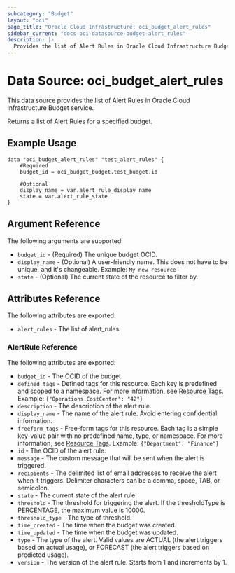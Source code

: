 ```yaml
---
subcategory: "Budget"
layout: "oci"
page_title: "Oracle Cloud Infrastructure: oci_budget_alert_rules"
sidebar_current: "docs-oci-datasource-budget-alert_rules"
description: |-
  Provides the list of Alert Rules in Oracle Cloud Infrastructure Budget service
---
```


# Data Source: oci_budget_alert_rules
This data source provides the list of Alert Rules in Oracle Cloud Infrastructure Budget service.

Returns a list of Alert Rules for a specified budget.


## Example Usage

```hcl
data "oci_budget_alert_rules" "test_alert_rules" {
	#Required
	budget_id = oci_budget_budget.test_budget.id

	#Optional
	display_name = var.alert_rule_display_name
	state = var.alert_rule_state
}
```

## Argument Reference

The following arguments are supported:

* `budget_id` - (Required) The unique budget OCID.
* `display_name` - (Optional) A user-friendly name. This does not have to be unique, and it's changeable.  Example: `My new resource` 
* `state` - (Optional) The current state of the resource to filter by.


## Attributes Reference

The following attributes are exported:

* `alert_rules` - The list of alert_rules.

### AlertRule Reference

The following attributes are exported:

* `budget_id` - The OCID of the budget.
* `defined_tags` - Defined tags for this resource. Each key is predefined and scoped to a namespace. For more information, see [Resource Tags](https://docs.cloud.oracle.com/iaas/Content/General/Concepts/resourcetags.htm).  Example: `{"Operations.CostCenter": "42"}` 
* `description` - The description of the alert rule.
* `display_name` - The name of the alert rule. Avoid entering confidential information.
* `freeform_tags` - Free-form tags for this resource. Each tag is a simple key-value pair with no predefined name, type, or namespace. For more information, see [Resource Tags](https://docs.cloud.oracle.com/iaas/Content/General/Concepts/resourcetags.htm).  Example: `{"Department": "Finance"}` 
* `id` - The OCID of the alert rule.
* `message` - The custom message that will be sent when the alert is triggered.
* `recipients` - The delimited list of email addresses to receive the alert when it triggers. Delimiter characters can be a comma, space, TAB, or semicolon. 
* `state` - The current state of the alert rule.
* `threshold` - The threshold for triggering the alert. If the thresholdType is PERCENTAGE, the maximum value is 10000. 
* `threshold_type` - The type of threshold.
* `time_created` - The time when the budget was created.
* `time_updated` - The time when the budget was updated.
* `type` - The type of the alert. Valid values are ACTUAL (the alert triggers based on actual usage), or FORECAST (the alert triggers based on predicted usage). 
* `version` - The version of the alert rule. Starts from 1 and increments by 1.

